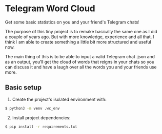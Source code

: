 # Telegram Word Cloud

Get some basic statistics on you and your friend's Telegram chats!

The purpose of this tiny project is to remake basically the same one as I did a
couple of years ago. But with more knowledge, experience and all that. I think I
am able to create something a little bit more structured and useful now.

The main thing of this is to be able to input a valid Telegram chat .json and as
an output, you'll get the cloud of words that reigns in your chats so you can
discuss it and have a laugh over all the words you and your friends use more.

## Basic setup

1. Create the project's isolated environment with:

```sh
$ python3 -m venv .wc_env
```

2. Install project dependencies:

```sh
$ pip install -r requirements.txt
```

